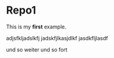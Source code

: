 Repo1
=====

This is my **first** example.


adjsfkljadslkfj
jadskfjlkasjdlkf
jasdkfljlasdf

und so weiter und so fort
